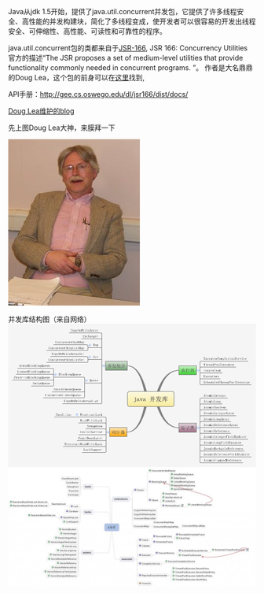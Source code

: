 Java从jdk 1.5开始，提供了java.util.concurrent并发包，它提供了许多线程安全、高性能的并发构建块，简化了多线程变成，使开发者可以很容易的开发出线程安全、可伸缩性、高性能、可读性和可靠性的程序。

java.util.concurrent包的类都来自于[JSR-166](https://www.jcp.org/en/jsr/detail?id=166),
JSR 166: Concurrency Utilities 官方的描述“The JSR proposes a set of medium-level utilities that provide functionality commonly needed in concurrent programs. ”。
作者是大名鼎鼎的Doug Lea，这个包的前身可以在[这里](http://gee.cs.oswego.edu/dl/classes/EDU/oswego/cs/dl/util/concurrent/intro.html)找到,

API手册：http://gee.cs.oswego.edu/dl/jsr166/dist/docs/

[Doug Lea维护的blog](http://g.oswego.edu/dl/concurrency-interest/)

先上图Doug Lea大神，来膜拜一下

![](/Doug_Lea.jpg)


并发库结构图（来自网络）
![](/structure-1.png)
![](/structure-2.jpg)


